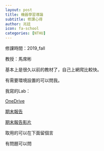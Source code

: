 ```yaml
---
layout: post
title: 機器學習導論
subtitle: 修課心得
author: 兆廷
icon: fa-school
categories: [NTHU]
---
```


修課時間：2019_fall

教授：馬席彬

基本上是很久以前的教材了，自己上網爬比較快。

有需要環境設置的可以問我。

我寫的Lab：

[OneDrive](https://msseed9-my.sharepoint.com/:f:/g/personal/17-jack_chen_msseed_idv_tw/EsKR9kU8gYdMo8I_2kYKrvEBX_neyxpNLp5vKBfq3HwKxQ?e=QVYjFyg)

[期末報告](https://jtchen0528.github.io/blog/assets/files/106000147-106061146.html)

<!-- <iframe src="https://drive.google.com/file/d/15lVh7hK42VugZEC0cISX_JHMa6sDvr1a/preview" width="640" height="480"></iframe> -->
[期末報告影片](https://msseed9-my.sharepoint.com/:v:/g/personal/17-jack_chen_msseed_idv_tw/EXj_4grjXVdNhntc4JHe0lQBKgv0USepBoRPWZQ2dUxMvg?e=9nGVNn)



取用的可以在下面留個言

有問題可以問

<br>
